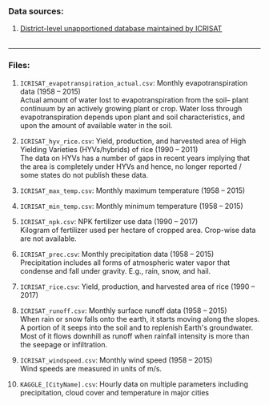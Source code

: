 ### Data sources: 
1. [District-level unapportioned database maintained by ICRISAT](http://data.icrisat.org/dld/src/crops.html) <br><br>

---
### Files: <br>
1. `ICRISAT_evapotranspiration_actual.csv`: Monthly evapotranspiration data (1958 &ndash; 2015) <br>
Actual amount of water lost to evapotranspiration from the soil– plant continuum by an actively growing plant or crop. Water loss through evapotranspiration depends upon plant and soil characteristics, and upon the amount of available water in the soil. <br> 

2. `ICRISAT_hyv_rice.csv`: Yield, production, and harvested area of High Yielding Varieties (HYVs/hybrids) of rice (1990 &ndash; 2011) <br>
The data on HYVs has a number of gaps in recent years implying that the area is completely under HYVs and hence, no longer reported / some states do not publish these data. <br>
 
3. `ICRISAT_max_temp.csv`: Monthly maximum temperature (1958 &ndash; 2015) <br>

4. `ICRISAT_min_temp.csv`: Monthly minimum temperature (1958 &ndash; 2015) <br>

5. `ICRISAT_npk.csv`: NPK fertilizer use data (1990 &ndash; 2017) <br>
Kilogram of fertilizer used per hectare of cropped area. Crop-wise data are not available. <br>

6. `ICRISAT_prec.csv`: Monthly precipitation data (1958 &ndash; 2015) <br>
Precipitation includes all forms of atmospheric water vapor that condense and fall under gravity. E.g., rain, snow, and hail. <br>

7. `ICRISAT_rice.csv`: Yield, production, and harvested area of rice (1990 &ndash; 2017) <br>

8. `ICRISAT_runoff.csv`: Monthly surface runoff data (1958 &ndash; 2015) <br>
When rain or snow falls onto the earth, it starts moving along the slopes. A portion of it seeps into the soil and to replenish Earth's groundwater. Most of it flows downhill as runoff when rainfall intensity is more than the seepage or infiltration. <br>

9. `ICRISAT_windspeed.csv`: Monthly wind speed (1958 &ndash; 2015) <br> 
Wind speeds are measured in units of m/s. <br>

10. `KAGGLE_[CityName].csv`: Hourly data on multiple parameters including precipitation, cloud cover and temperature in major cities <br>
